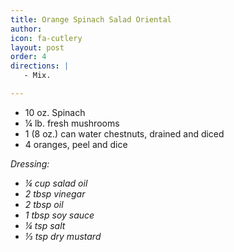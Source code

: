 ```yaml
---
title: Orange Spinach Salad Oriental
author: 
icon: fa-cutlery
layout: post
order: 4
directions: |
   - Mix.

---
```


<ul>
	<li>10 oz. Spinach</li>
	<li>¼ lb. fresh mushrooms</li>
	<li>1 (8 oz.) can water chestnuts, drained and diced</li>
	<li>4 oranges, peel and dice</li>
</ul>

<em> Dressing: <em>
<ul>
	<li>¼ cup salad oil</li>
	<li>2 tbsp vinegar</li>
	<li>2 tbsp oil</li>
	<li>1 tbsp soy sauce</li>
	<li>¼ tsp salt</li>
	<li>⅓ tsp dry mustard</li>
</ul>